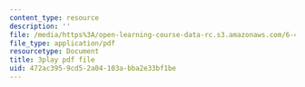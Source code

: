 ```yaml
---
content_type: resource
description: ''
file: /media/https%3A/open-learning-course-data-rc.s3.amazonaws.com/6-450-principles-of-digital-communications-i-fall-2006/472ac3959cd52a04103abba2e33bf1be_4TvgSw4SKdk.pdf
file_type: application/pdf
resourcetype: Document
title: 3play pdf file
uid: 472ac395-9cd5-2a04-103a-bba2e33bf1be
---
```

